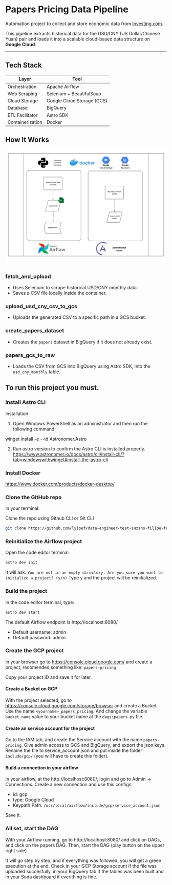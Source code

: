 # Papers Pricing Data Pipeline

Automation project to collect and store economic data from [Investing.com](https://br.investing.com).

This pipeline extracts historical data for the USD/CNY (US Dollar/Chinese Yuan) pair and loads it into a scalable cloud-based data structure on **Google Cloud**.

---


## Tech Stack

| Layer           | Tool                      |
|-----------------|----------------------------|
| Orchestration   | Apache Airflow             |
| Web Scraping    | Selenium + BeautifulSoup   |
| Cloud Storage   | Google Cloud Storage (GCS) |
| Database        | BigQuery                   |
| ETL Facilitator | Astro SDK                  |
| Containerization| Docker                     |

## How It Works

![Diagram](src/scraper/Diagrama%20em%20branco.png)

### fetch_and_upload
- Uses Selenium to scrape historical USD/CNY monthly data.
- Saves a CSV file locally inside the container.

### upload_usd_cny_csv_to_gcs
- Uploads the generated CSV to a specific path in a GCS bucket.

### create_papers_dataset
- Creates the `papers` dataset in BigQuery if it does not already exist.

### papers_gcs_to_raw
- Loads the CSV from GCS into BigQuery using Astro SDK, into the `usd_cny_monthly` table.

## To run this project you must.

### Install Astro CLI

Installation
1. Open Windows PowerShell as an administrator and then run the following command:

winget install -e --id Astronomer.Astro

2. Run astro version to confirm the Astro CLI is installed properly.
https://www.astronomer.io/docs/astro/cli/install-cli/?tab=windowswithwinget#install-the-astro-cli

### Install Docker
https://www.docker.com/products/docker-desktop/

### Clone the GitHub repo

In your terminal:

Clone the repo using Github CLI or Git CLI

```bash
git clone https://github.com/lyipef/data-engineer-test-suzano-filipe-freitas.git
```

### Reinitialize the Airflow project
Open the code editor terminal:
```bash
astro dev init
```
It will ask: ```You are not in an empty directory. Are you sure you want to initialize a project? (y/n)```
Type ```y``` and the project will be reinitialized.


### Build the project
In the code editor terminal, type:

```bash
astro dev start
```
The default Airflow endpoint is http://localhost:8080/

- Default username: admin
- Default password: admin

### Create the GCP project
In your browser go to https://console.cloud.google.com/ and create a project, recomended something like:  ```papers-pricing```

Copy your project ID and save it for later.

#### Create a Bucket on GCP

With the project selected, go to https://console.cloud.google.com/storage/browser and create a Bucket.
Use the name ```<yourname>_papers_pricing```.
And change the variable ```bucket_name``` value to your bucket name at the ```dags\papers.py``` file.

#### Create an service account for the project

Go to the IAM tab, and create the Service account with the name ```papers-pricing```.
Give admin access to GCS and BigQuery, and export the json keys. Rename the file to service_account.json and put inside the folder ```include/gcp/``` (you will have to create this folder).

#### Build a connection in your airflow

In your airflow, at the http://localhost:8080/, login and go to Admin → Connections.
Create a new connection and use this configs:
- id: gcp
- type: Google Cloud
- Keypath Path: `/usr/local/airflow/include/gcp/service_account.json`

Save it.

### All set, start the DAG

With your Airflow running, go to http://localhost:8080/ and click on DAGs, and click on the papers DAG.
Then, start the DAG (play button on the upper right side).

It will go step by step, and if everything was followed, you will get a green execution at the end.
Check in your GCP Storage account if the file was uploaded succesfully, in your BigQuery tab if the tables was been built and in your Soda dashboard if everithing is fine.